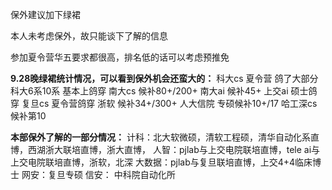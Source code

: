 保外建议加下绿裙

本人未考虑保外，故只能谈下了解的信息

参加夏令营华五要求都很高，排名低的话可以考虑预推免

**9.28晚绿裙统计情况，可以看到保外机会还蛮大的：**
科大cs 夏令营 鸽了大部分
科大6系10系 基本上鸽穿
南大cs 候补80+/200+
南大ai  候补45+
上交ai 硕士鸽穿
复旦cs 夏令营鸽穿
浙软 候补34+/300+
人大信院 专硕候补10+/17 
哈工深cs  候补第10

**本部保外了解的一部分情况：**
计科：北大软微硕，清软工程硕，清华自动化系直博，西湖浙大联培直博，浙大直博，
人智：pjlab与上交电院联培直博，tele ai与上交电院联培直博，浙软，北深
大数据：pjlab与复旦联培直博，上交4+4临床博士
网安：复旦专硕
信安： 中科院自动化所
